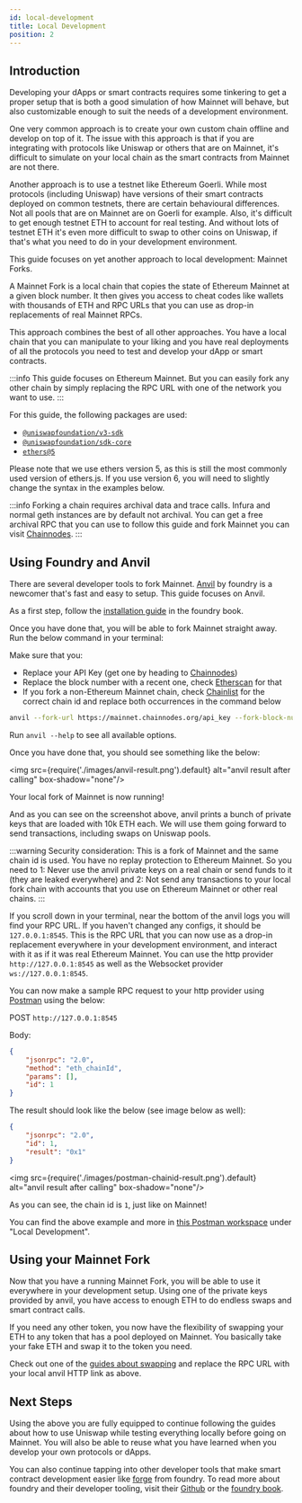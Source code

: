 ```yaml
---
id: local-development
title: Local Development
position: 2
---
```


## Introduction

Developing your dApps or smart contracts requires some tinkering to get a proper setup that is both a good simulation of how Mainnet will behave,
but also customizable enough to suit the needs of a development environment.

One very common approach is to create your own custom chain offline and develop on top of it.
The issue with this approach is that if you are integrating with protocols like Uniswap or others that are on Mainnet, it's
difficult to simulate on your local chain as the smart contracts from Mainnet are not there.

Another approach is to use a testnet like Ethereum Goerli. While most protocols (including Uniswap) have versions of their smart contracts
deployed on common testnets, there are certain behavioural differences. Not all pools that are on Mainnet are on Goerli for example.
Also, it's difficult to get enough testnet ETH to account for real testing. And without lots of testnet ETH it's even more difficult
to swap to other coins on Uniswap, if that's what you need to do in your development environment.

This guide focuses on yet another approach to local development: Mainnet Forks.

A Mainnet Fork is a local chain that copies the state of Ethereum Mainnet at a given block number. It then gives you access to cheat codes
like wallets with thousands of ETH and RPC URLs that you can use as drop-in replacements of real Mainnet RPCs.

This approach combines the best of all other approaches. You have a local chain that you can manipulate to your liking
and you have real deployments of all the protocols you need to test and develop your dApp or smart contracts.

:::info
This guide focuses on Ethereum Mainnet. But you can easily fork any other chain by simply replacing the RPC URL with
one of the network you want to use.
:::

For this guide, the following packages are used:
  
- [`@uniswapfoundation/v3-sdk`](https://www.npmjs.com/package/@uniswapfoundation/v3-sdk)
- [`@uniswapfoundation/sdk-core`](https://www.npmjs.com/package/@uniswapfoundation/sdk-core)
- [`ethers@5`](https://www.npmjs.com/package/ethers)

Please note that we use ethers version 5, as this is still the most commonly used version of ethers.js.
If you use version 6, you will need to slightly change the syntax in the examples below.

:::info
Forking a chain requires archival data and trace calls. Infura and normal geth instances are by default not archival.
You can get a free archival RPC that you can use to follow this guide and fork Mainnet you can visit [Chainnodes](https://www.chainnodes.org/).
:::

## Using Foundry and Anvil

There are several developer tools to fork Mainnet.
[Anvil](https://github.com/foundry-rs/foundry/blob/master/anvil/README.md) by foundry is a newcomer that's fast and easy to setup.
This guide focuses on Anvil.

As a first step, follow the [installation guide](https://book.getfoundry.sh/getting-started/installation) in the foundry book.

Once you have done that, you will be able to fork Mainnet straight away. Run the below command in your terminal:

Make sure that you:

- Replace your API Key (get one by heading to [Chainnodes](https://app.chainnodes.org/))
- Replace the block number with a recent one, check [Etherscan](https://etherscan.io/) for that
- If you fork a non-Ethereum Mainnet chain, check [Chainlist](https://chainlist.org/) for the correct chain id and replace both occurrences in the command below

```bash
anvil --fork-url https://mainnet.chainnodes.org/api_key --fork-block-number 17480237 --fork-chain-id 1 --chain-id 1
```

Run `anvil --help` to see all available options.

Once you have done that, you should see something like the below:

<img src={require('./images/anvil-result.png').default} alt="anvil result after calling" box-shadow="none"/>

Your local fork of Mainnet is now running!

And as you can see on the screenshot above, anvil prints a bunch of private keys that are loaded with 10k ETH each.
We will use them going forward to send transactions, including swaps on Uniswap pools.

:::warning
Security consideration: This is a fork of Mainnet and the same chain id is used. You have no replay protection to Ethereum Mainnet. So you need to 1: Never use the anvil private keys on a real chain or send funds to it
(they are leaked everywhere) and 2: Not send any transactions to your local fork chain with accounts that you use on Ethereum Mainnet or other real chains.
:::

If you scroll down in your terminal, near the bottom of the anvil logs you will find your RPC URL.
If you haven't changed any configs, it should be `127.0.0.1:8545`.
This is the RPC URL that you can now use as a drop-in replacement everywhere in your development environment, and interact with it
as if it was real Ethereum Mainnet. You can use the http provider `http://127.0.0.1:8545` as well as the Websocket provider `ws://127.0.0.1:8545`.

You can now make a sample RPC request to your http provider using [Postman](https://www.postman.com/) using the below:

POST `http://127.0.0.1:8545`

Body:

```JSON
{
    "jsonrpc": "2.0",
    "method": "eth_chainId",
    "params": [],
    "id": 1
}
```

The result should look like the below (see image below as well):

```JSON
{
    "jsonrpc": "2.0",
    "id": 1,
    "result": "0x1"
}
```

<img src={require('./images/postman-chainid-result.png').default} alt="anvil result after calling" box-shadow="none"/>

As you can see, the chain id is `1`, just like on Mainnet!

You can find the above example and more in [this Postman workspace](https://www.postman.com/chainnodes/workspace/uniswap-examples) under "Local Development".

## Using your Mainnet Fork

Now that you have a running Mainnet Fork, you will be able to use it everywhere in your development setup.
Using one of the private keys provided by anvil, you have access to enough ETH to do endless swaps and smart contract calls.

If you need any other token, you now have the flexibility of swapping your ETH to any token that has a pool deployed on Mainnet.
You basically take your fake ETH and swap it to the token you need.

Check out one of the [guides about swapping](./swaps/02-trading.md) and replace the RPC URL with your local anvil HTTP link as above.

## Next Steps

Using the above you are fully equipped to continue following the guides about how to use Uniswap while testing everything locally before
going on Mainnet. You will also be able to reuse what you have learned when you develop your own protocols or dApps.

You can also continue tapping into other developer tools that make smart contract development easier like [forge](https://github.com/foundry-rs/foundry/tree/master/forge) from foundry.
To read more about foundry and their developer tooling, visit their [Github](https://github.com/foundry-rs/foundry) or the [foundry book](https://book.getfoundry.sh/).
